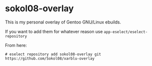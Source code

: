 # sokol08-overlay
This is my personal overlay of Gentoo GNU/Linux ebuilds.

If you want to add them for whatever reason use `app-eselect/eselect-repository`

From here:

`# eselect repository add sokol08-overlay git https://github.com/Sokol08/xarblu-overlay`

